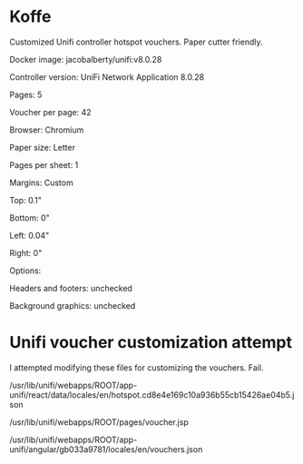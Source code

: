 # Koffe

Customized Unifi controller hotspot vouchers. Paper cutter friendly.

Docker image: jacobalberty/unifi:v8.0.28

Controller version: UniFi Network Application 8.0.28

Pages: 5

Voucher per page: 42

Browser: Chromium

Paper size: Letter

Pages per sheet: 1 

Margins: Custom

Top: 0.1"

Bottom: 0"

Left: 0.04"

Right: 0"

Options:

Headers and footers: unchecked

Background graphics: unchecked

# Unifi voucher customization attempt

I attempted modifying these files for customizing the vouchers. Fail.

/usr/lib/unifi/webapps/ROOT/app-unifi/react/data/locales/en/hotspot.cd8e4e169c10a936b55cb15426ae04b5.json

/usr/lib/unifi/webapps/ROOT/pages/voucher.jsp

/usr/lib/unifi/webapps/ROOT/app-unifi/angular/gb033a9781/locales/en/vouchers.json